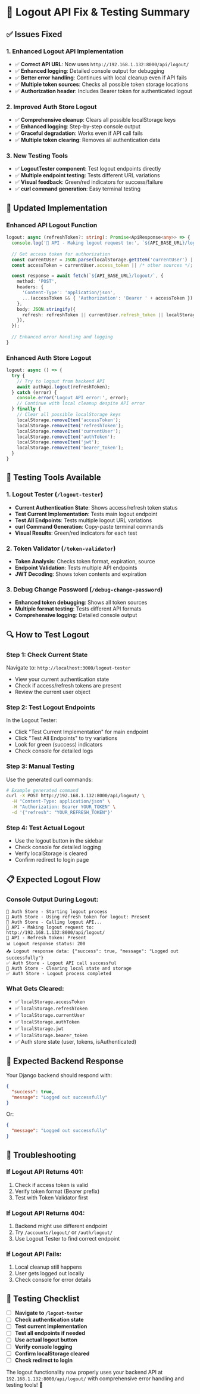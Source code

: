# 🚪 Logout API Fix & Testing Summary

## ✅ **Issues Fixed**

### **1. Enhanced Logout API Implementation**
- ✅ **Correct API URL**: Now uses `http://192.168.1.132:8000/api/logout/`
- ✅ **Enhanced logging**: Detailed console output for debugging
- ✅ **Better error handling**: Continues with local cleanup even if API fails
- ✅ **Multiple token sources**: Checks all possible token storage locations
- ✅ **Authorization header**: Includes Bearer token for authenticated logout

### **2. Improved Auth Store Logout**
- ✅ **Comprehensive cleanup**: Clears all possible localStorage keys
- ✅ **Enhanced logging**: Step-by-step console output
- ✅ **Graceful degradation**: Works even if API call fails
- ✅ **Multiple token clearing**: Removes all authentication data

### **3. New Testing Tools**
- ✅ **LogoutTester component**: Test logout endpoints directly
- ✅ **Multiple endpoint testing**: Tests different URL variations
- ✅ **Visual feedback**: Green/red indicators for success/failure
- ✅ **curl command generation**: Easy terminal testing

## 🔧 **Updated Implementation**

### **Enhanced API Logout Function**
```typescript
logout: async (refreshToken?: string): Promise<ApiResponse<any>> => {
  console.log('🚪 API - Making logout request to:', `${API_BASE_URL}/logout/`);
  
  // Get access token for authorization
  const currentUser = JSON.parse(localStorage.getItem('currentUser') || '{}');
  const accessToken = currentUser.access_token || /* other sources */;

  const response = await fetch(`${API_BASE_URL}/logout/`, {
    method: 'POST',
    headers: {
      'Content-Type': 'application/json',
      ...(accessToken && { 'Authorization': 'Bearer ' + accessToken })
    },
    body: JSON.stringify({ 
      refresh: refreshToken || currentUser.refresh_token || localStorage.getItem('refreshToken')
    }),
  });
  
  // Enhanced error handling and logging
}
```

### **Enhanced Auth Store Logout**
```typescript
logout: async () => {
  try {
    // Try to logout from backend API
    await authApi.logout(refreshToken);
  } catch (error) {
    console.error('Logout API error:', error);
    // Continue with local cleanup despite API error
  } finally {
    // Clear all possible localStorage keys
    localStorage.removeItem('accessToken');
    localStorage.removeItem('refreshToken');
    localStorage.removeItem('currentUser');
    localStorage.removeItem('authToken');
    localStorage.removeItem('jwt');
    localStorage.removeItem('bearer_token');
  }
}
```

## 🧪 **Testing Tools Available**

### **1. Logout Tester** (`/logout-tester`)
- **Current Authentication State**: Shows access/refresh token status
- **Test Current Implementation**: Tests main logout endpoint
- **Test All Endpoints**: Tests multiple logout URL variations
- **curl Command Generation**: Copy-paste terminal commands
- **Visual Results**: Green/red indicators for each test

### **2. Token Validator** (`/token-validator`)
- **Token Analysis**: Checks token format, expiration, source
- **Endpoint Validation**: Tests multiple API endpoints
- **JWT Decoding**: Shows token contents and expiration

### **3. Debug Change Password** (`/debug-change-password`)
- **Enhanced token debugging**: Shows all token sources
- **Multiple format testing**: Tests different API formats
- **Comprehensive logging**: Detailed console output

## 🔍 **How to Test Logout**

### **Step 1: Check Current State**
Navigate to: `http://localhost:3000/logout-tester`
- View your current authentication state
- Check if access/refresh tokens are present
- Review the current user object

### **Step 2: Test Logout Endpoints**
In the Logout Tester:
- Click "Test Current Implementation" for main endpoint
- Click "Test All Endpoints" to try variations
- Look for green (success) indicators
- Check console for detailed logs

### **Step 3: Manual Testing**
Use the generated curl commands:
```bash
# Example generated command
curl -X POST http://192.168.1.132:8000/api/logout/ \
  -H "Content-Type: application/json" \
  -H "Authorization: Bearer YOUR_TOKEN" \
  -d '{"refresh": "YOUR_REFRESH_TOKEN"}'
```

### **Step 4: Test Actual Logout**
- Use the logout button in the sidebar
- Check console for detailed logging
- Verify localStorage is cleared
- Confirm redirect to login page

## 📋 **Expected Logout Flow**

### **Console Output During Logout:**
```
🚪 Auth Store - Starting logout process
🔑 Auth Store - Using refresh token for logout: Present
📡 Auth Store - Calling logout API...
🚪 API - Making logout request to: http://192.168.1.132:8000/api/logout/
🔑 API - Refresh token: Present
📊 Logout response status: 200
📥 Logout response data: {"success": true, "message": "Logged out successfully"}
✅ Auth Store - Logout API call successful
🧹 Auth Store - Clearing local state and storage
✅ Auth Store - Logout process completed
```

### **What Gets Cleared:**
- ✅ `localStorage.accessToken`
- ✅ `localStorage.refreshToken`
- ✅ `localStorage.currentUser`
- ✅ `localStorage.authToken`
- ✅ `localStorage.jwt`
- ✅ `localStorage.bearer_token`
- ✅ Auth store state (user, tokens, isAuthenticated)

## 🎯 **Expected Backend Response**

Your Django backend should respond with:
```json
{
  "success": true,
  "message": "Logged out successfully"
}
```

Or:
```json
{
  "message": "Logged out successfully"
}
```

## 🚨 **Troubleshooting**

### **If Logout API Returns 401:**
1. Check if access token is valid
2. Verify token format (Bearer prefix)
3. Test with Token Validator first

### **If Logout API Returns 404:**
1. Backend might use different endpoint
2. Try `/accounts/logout/` or `/auth/logout/`
3. Use Logout Tester to find correct endpoint

### **If Logout API Fails:**
1. Local cleanup still happens
2. User gets logged out locally
3. Check console for error details

## 🚀 **Testing Checklist**

- [ ] **Navigate to `/logout-tester`**
- [ ] **Check authentication state**
- [ ] **Test current implementation**
- [ ] **Test all endpoints if needed**
- [ ] **Use actual logout button**
- [ ] **Verify console logging**
- [ ] **Confirm localStorage cleared**
- [ ] **Check redirect to login**

The logout functionality now properly uses your backend API at `192.168.1.132:8000/api/logout/` with comprehensive error handling and testing tools! 🎉
